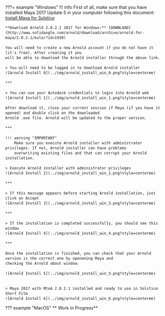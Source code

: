 ???+ example "Windows"
    !!! info
        First of all, make sure that you have installed Maya 2017 Update 5 in your computer
        following this document:  [Install Maya for Solstice](https://tpoveda.github.io/solstice/solsticepipeline/installingmaya/)
    
    **Download Arnold 2.0.2.1 2017 for Windows:** [DOWNLOAD](http://www.solidangle.com/arnold/download/archive/arnold-for-maya/2.0.2.1/eula/?id=1930)
    
    You will need to create a new Arnold account if you do not have it (it's free). After creating it you 
    will be able to download the Arnold installer through the above link.
    
    > You will need to be logged in to download Arnold installer
    ![Arnold Install 0](../img/arnold_install_win_0.png?style=centerme)
    
    ***
    
    > You can use your Autodesk credentials to login into Arnold web
    ![Arnold Install 1](../img/arnold_install_win_1.png?style=centerme)
    
    After download it, close your current session if Maya (if you have it opened) and double click on the downloaded 
    Arnold .exe file. Arnold will be updated to the proper version.
    
    ***
    
    !!! warning "IMPORTANT"
        Make sure you execute Arnold installer with administrator privileges. If not, Arnold installer can have problems 
        overwriting existing files and that can corrupt your Arnold installation.
    
    > Execute Arnold installer with administrator privileges
    ![Arnold Install 2](../img/arnold_install_win_2.png?style=centerme)
    
    ***
    
    > If this message appears before starting Arnold installation, just click on Accept
    ![Arnold Install 3](../img/arnold_install_win_3.png?style=centerme)
    
    ***
    
    > If the installation is completed successfully, you should see this window
    ![Arnold Install 4](../img/arnold_install_win_4.png?style=centerme)
    
    ***
    
    Once the installation is finished, you can check that your Arnold version is the correct one by openening Maya and 
    checking the Arnold about window.
    
    ![Arnold Install 5](../img/arnold_install_win_5.png?style=centerme)
    
    
    > Maya 2017 with MtoA 2.0.2.1 installed and ready to use in Solstice Short Film
    ![Arnold Install 6](../img/arnold_install_win_6.png?style=centerme)

??? example "MacOS"
    ** Work in Progress**
